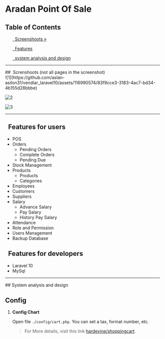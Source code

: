 # Aradan Point Of Sale

## Table of Contents 

<div class="">
<ol>
<a href="#screenshoot">  Screenshoots »</a>
</ol>

<ol>
<a href="#feature">  Features </a>
</ol>

<ol>
<a href="#analysis">  system analysis and design </a>
</ol>
</div>

<hr>

<div class="" id="screenshoot">
##  Screnshoots (not all pages in the screenshot) <br>
![1](https://github.com/aslan-asilon31/vendiar_laravel10/assets/116990574/83f9cce3-3183-4ac7-bd34-4b155d28bbbe)

![2](https://github.com/aslan-asilon31/vendiar_laravel10/assets/116990574/db2a4ba0-d6dd-4ef8-9bef-e188368babbc)

![3](https://github.com/aslan-asilon31/vendiar_laravel10/assets/116990574/5b1b660c-152e-4901-a24c-ec173fffe186)


</div>

<hr>


<div class="" id="feature">

##   Features for users
- POS
- Orders
  - Pending Orders
  - Complete Orders
  - Pending Due
- Stock Management
- Products
  - Products
  - Categories
- Employees
- Customers
- Suppliers
- Salary
  - Advance Salary
  - Pay Salary
  - History Pay Salary
- Attendance
- Role and Permission
- Users Management
- Backup Database

##   Features for developers
- Laravel 10 <br>
- MySql <br>

</div>

<hr>

<div class="" id="analysis">
## System analysis and design


## Config
1. **Config Chart**

    Open file `./config/cart.php`. You can set a tax, format number, etc.
    > For More details, visit this link [hardevine/shoppingcart](https://packagist.org/packages/hardevine/shoppingcart).



</div>

